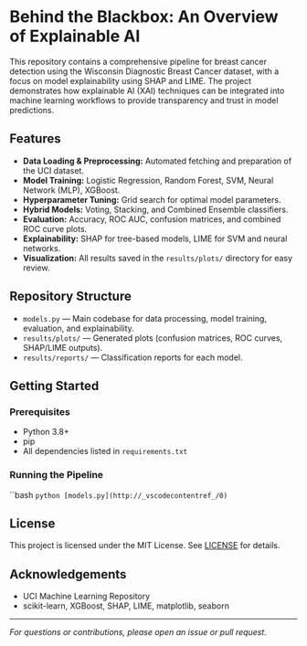 # Behind the Blackbox: An Overview of Explainable AI

This repository contains a comprehensive pipeline for breast cancer detection using the Wisconsin Diagnostic Breast Cancer dataset, with a focus on model explainability using SHAP and LIME. The project demonstrates how explainable AI (XAI) techniques can be integrated into machine learning workflows to provide transparency and trust in model predictions.

## Features

- **Data Loading & Preprocessing:** Automated fetching and preparation of the UCI dataset.
- **Model Training:** Logistic Regression, Random Forest, SVM, Neural Network (MLP), XGBoost.
- **Hyperparameter Tuning:** Grid search for optimal model parameters.
- **Hybrid Models:** Voting, Stacking, and Combined Ensemble classifiers.
- **Evaluation:** Accuracy, ROC AUC, confusion matrices, and combined ROC curve plots.
- **Explainability:** SHAP for tree-based models, LIME for SVM and neural networks.
- **Visualization:** All results saved in the `results/plots/` directory for easy review.

## Repository Structure

- `models.py` — Main codebase for data processing, model training, evaluation, and explainability.
- `results/plots/` — Generated plots (confusion matrices, ROC curves, SHAP/LIME outputs).
- `results/reports/` — Classification reports for each model.

## Getting Started

### Prerequisites

- Python 3.8+
- pip
- All dependencies listed in `requirements.txt`

### Running the Pipeline

``bash
`python [models.py](http://_vscodecontentref_/0)`

## License

This project is licensed under the MIT License. See [LICENSE](LICENSE) for details.

## Acknowledgements

- UCI Machine Learning Repository
- scikit-learn, XGBoost, SHAP, LIME, matplotlib, seaborn

---

*For questions or contributions, please open an issue or pull request.*



